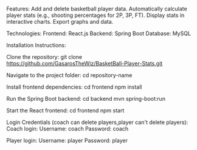 Features:
Add and delete basketball player data.
Automatically calculate player stats (e.g., shooting percentages for 2P, 3P, FT).
Display stats in interactive charts.
Export graphs and data.

Technologies:
Frontend: React.js
Backend: Spring Boot
Database: MySQL

Installation Instructions:

Clone the repository:
git clone https://github.com/GasarosTheWiz/BasketBall-Player-Stats.git

Navigate to the project folder:
cd repository-name

Install frontend dependencies:
cd frontend
npm install

Run the Spring Boot backend:
cd backend
mvn spring-boot:run

Start the React frontend:
cd frontend
npm start

Login Credentials
(coach can delete players,player can't delete players):
Coach login:
Username: coach
Password: coach

Player login:
Username: player
Password: player
